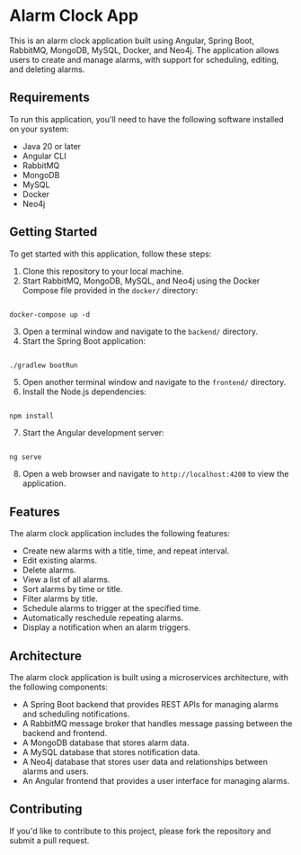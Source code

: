 # Alarm Clock App

This is an alarm clock application built using Angular, Spring Boot, RabbitMQ, MongoDB, MySQL, Docker, and Neo4j. The application allows users to create and manage alarms, with support for scheduling, editing, and deleting alarms.
## Requirements

To run this application, you'll need to have the following software installed on your system:
- Java 20 or later
- Angular CLI
- RabbitMQ
- MongoDB
- MySQL
- Docker
- Neo4j
## Getting Started

To get started with this application, follow these steps:
1. Clone this repository to your local machine. 
2. Start RabbitMQ, MongoDB, MySQL, and Neo4j using the Docker Compose file provided in the `docker/` directory:

```

docker-compose up -d
``` 
3. Open a terminal window and navigate to the `backend/` directory. 
4. Start the Spring Boot application:

```bash

./gradlew bootRun
``` 
5. Open another terminal window and navigate to the `frontend/` directory. 
6. Install the Node.js dependencies:

```

npm install
``` 
7. Start the Angular development server:

```

ng serve
``` 
8. Open a web browser and navigate to `http://localhost:4200` to view the application.
## Features

The alarm clock application includes the following features:
- Create new alarms with a title, time, and repeat interval.
- Edit existing alarms.
- Delete alarms.
- View a list of all alarms.
- Sort alarms by time or title.
- Filter alarms by title.
- Schedule alarms to trigger at the specified time.
- Automatically reschedule repeating alarms.
- Display a notification when an alarm triggers.
## Architecture

The alarm clock application is built using a microservices architecture, with the following components:
- A Spring Boot backend that provides REST APIs for managing alarms and scheduling notifications.
- A RabbitMQ message broker that handles message passing between the backend and frontend.
- A MongoDB database that stores alarm data.
- A MySQL database that stores notification data.
- A Neo4j database that stores user data and relationships between alarms and users.
- An Angular frontend that provides a user interface for managing alarms.
## Contributing

If you'd like to contribute to this project, please fork the repository and submit a pull request.
